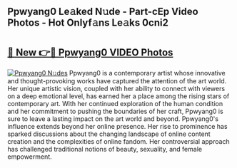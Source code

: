 ## Ppwyang0 Le𝚊ked N𝚞de - Part-cEp Video Photos - Hot Onlyf𝚊ns Le𝚊ks 0cni2

# <h2><a href="http://ac24291.deff.icu/?id=Ppwyang0">🔗 New 👉🔴 Ppwyang0 VIDEO Photos</a></h2>

[![Ppwyang0 N𝚞des](https://i.imgur.com/rIISA9y.gif)](http://ac24291.deff.icu/?id=Ppwyang0)
Ppwyang0 is a contemporary artist whose innovative and thought-provoking works have captured the attention of the art world. Her unique artistic vision, coupled with her ability to connect with viewers on a deep emotional level, has earned her a place among the rising stars of contemporary art. With her continued exploration of the human condition and her commitment to pushing the boundaries of her craft, Ppwyang0 is sure to leave a lasting impact on the art world and beyond. Ppwyang0's influence extends beyond her online presence. Her rise to prominence has sparked discussions about the changing landscape of online content creation and the complexities of online fandom. Her controversial approach has challenged traditional notions of beauty, sexuality, and female empowerment.
